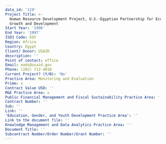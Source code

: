 ```yaml
---
data_id: '119'
Project Title: >-
  Human Resource Development Project, U.S.-Egyptian Partnership for Economic
  Growth and Development
Start Year: '1996'
End Year: '1997'
ISO3 Code: EGY
Region: Africa
Country: Egypt
Client/ Donor: USAID
description: ''
Point of contact: office
Email: eads@usaid.gov
Phone: (202) 712-4810
Current Project? (Y/N): 'No'
Practice Area: Monitoring and Evaluation
Prime: x
Contract Value USD: ''
M&E Practice Area: x
Public Financial Management and Fiscal Sustainability Practice Area: ''
Contract Number: ''
Sub: ''
Link: ''
'Education, Gender, and Youth Development Practice Area': ''
Link to the document file: ''
Knowledge Management and Data Analytics Practice Area: ''
Document Title: ''
Subcontract Number/Order Number/Grant Number: ''
---
```

